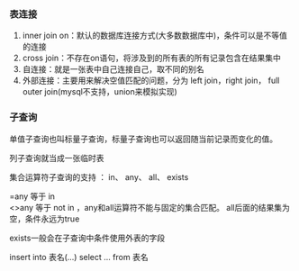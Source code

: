 ### 表连接

1. inner join on：默认的数据库连接方式(大多数数据库中)，条件可以是不等值的连接
2. cross join：不存在on语句，将涉及到的所有表的所有记录包含在结果集中
3. 自连接：就是一张表中自己连接自己，取不同的别名
4. 外部连接：主要用来解决空值匹配的问题，分为 left join，right join， full outer join(mysql不支持，union来模拟实现)


### 子查询

单值子查询也叫标量子查询，标量子查询也可以返回随当前记录而变化的值。

列子查询就当成一张临时表

集合运算符子查询的支持 ： in、 any、 all、 exists

=any 等于 in</br>
<>any 等于 not in ，any和all运算符不能与固定的集合匹配。 all后面的结果集为空，条件永远为true

exists一般会在子查询中条件使用外表的字段

insert into  表名(...)  select  ... from 表名


  